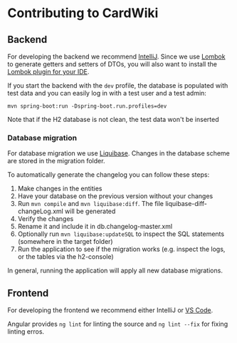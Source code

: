 # Contributing to CardWiki

## Backend

For developing the backend we recommend [IntelliJ](https://www.jetbrains.com/idea/). Since we use [Lombok](https://projectlombok.org/) to generate getters and setters of DTOs, you will also want to install the [Lombok plugin for your IDE](https://projectlombok.org/setup/overview).

If you start the backend with the `dev` profile, the database is populated with test data and you can easily log in with a test user and a test admin:

	mvn spring-boot:run -Dspring-boot.run.profiles=dev

Note that if the H2 database is not clean, the test data won't be inserted

### Database migration

For database migration we use [Liquibase](https://www.liquibase.org/). Changes in the database scheme are stored in the migration folder.

To automatically generate the changelog you can follow these steps:

1. Make changes in the entities
2. Have your database on the previous version without your changes
3. Run `mvn compile` and `mvn liquibase:diff`. The file liquibase-diff-changeLog.xml will be generated
4. Verify the changes
5. Rename it and include it in db.changelog-master.xml
6. Optionally run `mvn liquibase:updateSQL` to inspect the SQL statements (somewhere in the target folder)
7. Run the application to see if the migration works (e.g. inspect the logs, or the tables via the h2-console)

In general, running the application will apply all new database migrations.

## Frontend

For developing the frontend we recommend either IntelliJ or [VS Code](https://code.visualstudio.com/).

Angular provides `ng lint` for linting the source and `ng lint --fix` for fixing linting erros.
